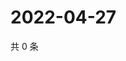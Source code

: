 # 2022-04-27

共 0 条

<!-- BEGIN WEIBO -->
<!-- 最后更新时间 Wed Apr 27 2022 14:06:45 GMT+0800 (China Standard Time) -->

<!-- END WEIBO -->
